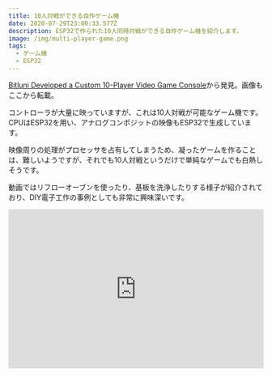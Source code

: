 ```yaml
---
title: 10人対戦ができる自作ゲーム機
date: 2020-07-29T23:00:33.577Z
description: ESP32で作られた10人同時対戦ができる自作ゲーム機を紹介します。
image: /img/multi-player-game.png
tags:
  - ゲーム機
  - ESP32
---
```

[Bitluni Developed a Custom 10-Player Video Game Console](https://blog.hackster.io/bitluni-developed-a-custom-10-player-video-game-console-cc91780eee12)から発見。画像もここから転載。

コントローラが大量に映っていますが、これは10人対戦が可能なゲーム機です。
CPUはESP32を用い、アナログコンポジットの映像もESP32で生成しています。

映像周りの処理がプロセッサを占有してしまうため、凝ったゲームを作ることは、難しいようですが、それでも10人対戦というだけで単純なゲームでも白熱しそうです。

動画ではリフローオーブンを使ったり、基板を洗浄したりする様子が紹介されており、DIY電子工作の事例としても非常に興味深いです。

<iframe width="100%" height="315" src="https://www.youtube.com/embed/VvkpKVtYKmk" frameborder="0" allow="accelerometer; autoplay; encrypted-media; gyroscope; picture-in-picture" allowfullscreen></iframe>
